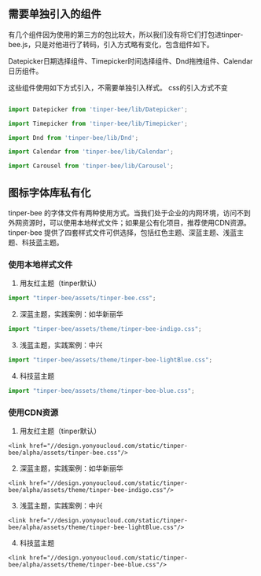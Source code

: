 ## 需要单独引入的组件

有几个组件因为使用的第三方的包比较大，所以我们没有将它们打包进tinper-bee.js，只是对他进行了转码，引入方式略有变化，包含组件如下。

Datepicker日期选择组件、Timepicker时间选择组件、Dnd拖拽组件、Calendar日历组件。


这些组件使用如下方式引入，不需要单独引入样式。
css的引入方式不变

```js

import Datepicker from 'tinper-bee/lib/Datepicker';

import Timepicker from 'tinper-bee/lib/Timepicker';

import Dnd from 'tinper-bee/lib/Dnd';

import Calendar from 'tinper-bee/lib/Calendar';

import Carousel from 'tinper-bee/lib/Carousel';

```

## 图标字体库私有化
tinper-bee 的字体文件有两种使用方式。当我们处于企业的内网环境，访问不到外网资源时，可以使用本地样式文件；如果是公有化项目，推荐使用CDN资源。     
tinper-bee 提供了四套样式文件可供选择，包括红色主题、深蓝主题、浅蓝主题、科技蓝主题。  

### 使用本地样式文件    
1. 用友红主题（tinper默认）
```js
import "tinper-bee/assets/tinper-bee.css";
```

2. 深蓝主题，实践案例：如华新丽华
```js
import "tinper-bee/assets/theme/tinper-bee-indigo.css";
```

3. 浅蓝主题，实践案例：中兴
```js
import "tinper-bee/assets/theme/tinper-bee-lightBlue.css";
```

4. 科技蓝主题
```js
import "tinper-bee/assets/theme/tinper-bee-blue.css";
```    
  
### 使用CDN资源      
1. 用友红主题（tinper默认）
```
<link href="//design.yonyoucloud.com/static/tinper-bee/alpha/assets/tinper-bee.css"/>
```

2. 深蓝主题，实践案例：如华新丽华
```
<link href="//design.yonyoucloud.com/static/tinper-bee/alpha/assets/theme/tinper-bee-indigo.css"/> 
```

3. 浅蓝主题，实践案例：中兴
```
<link href="//design.yonyoucloud.com/static/tinper-bee/alpha/assets/theme/tinper-bee-lightBlue.css"/>
```

4. 科技蓝主题
```
<link href="//design.yonyoucloud.com/static/tinper-bee/alpha/assets/theme/tinper-bee-blue.css"/>
```    